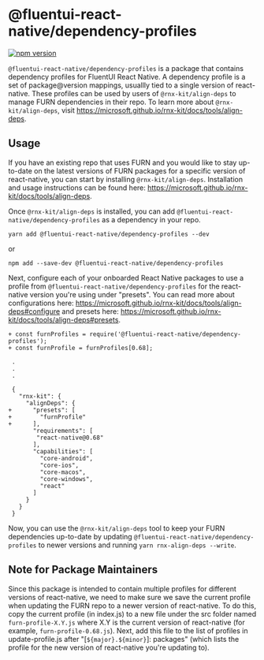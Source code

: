 # @fluentui-react-native/dependency-profiles

[![npm version](https://badge.fury.io/js/@fluentui-react-native%2Fdependency-profiles.svg)](https://badge.fury.io/js/@fluentui-react-native%2Fdependency-profiles)

`@fluentui-react-native/dependency-profiles` is a package that contains dependency profiles for FluentUI React Native. A dependency profile is a set of package@version mappings, usuallly tied to a single version of react-native. These profiles can be used by users of `@rnx-kit/align-deps` to manage FURN dependencies in their repo. To learn more about `@rnx-kit/align-deps`, visit https://microsoft.github.io/rnx-kit/docs/tools/align-deps.

## Usage

If you have an existing repo that uses FURN and you would like to stay up-to-date on the latest versions of FURN packages for a specific version of react-native, you can start by installing `@rnx-kit/align-deps`. Installation and usage instructions can be found here: https://microsoft.github.io/rnx-kit/docs/tools/align-deps.

Once `@rnx-kit/align-deps` is installed, you can add `@fluentui-react-native/dependency-profiles` as a dependency in your repo.

```
yarn add @fluentui-react-native/dependency-profiles --dev
```

or

```
npm add --save-dev @fluentui-react-native/dependency-profiles
```

Next, configure each of your onboarded React Native packages to use a profile from `@fluentui-react-native/dependency-profiles` for the react-native version you're using under "presets". You can read more about configurations here: https://microsoft.github.io/rnx-kit/docs/tools/align-deps#configure and presets here: https://microsoft.github.io/rnx-kit/docs/tools/align-deps#presets.

```
+ const furnProfiles = require('@fluentui-react-native/dependency-profiles');
+ const furnProfile = furnProfiles[0.68];

 .
 .
 .

 {
   "rnx-kit": {
     "alignDeps": {
+      "presets": [
+        "furnProfile"
+      ],
       "requirements": [
        "react-native@0.68"
       ],
       "capabilities": [
         "core-android",
         "core-ios",
         "core-macos",
         "core-windows",
         "react"
       ]
     }
   }
 }
```

Now, you can use the `@rnx-kit/align-deps` tool to keep your FURN dependencies up-to-date by updating `@fluentui-react-native/dependency-profiles` to newer versions and running `yarn rnx-align-deps --write`.

## Note for Package Maintainers

Since this package is intended to contain multiple profiles for different versions of react-native, we need to make sure we save the current profile when updating the FURN repo to a newer version of react-native. To do this, copy the current profile (in index.js) to a new file under the src folder named `furn-profile-X.Y.js` where X.Y is the current version of react-native (for example, `furn-profile-0.68.js`). Next, add this file to the list of profiles in update-profile.js after "[`${major}.${minor}`]: packages" (which lists the profile for the new version of react-native you're updating to).
